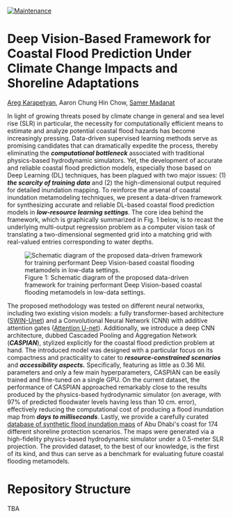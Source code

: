 [![Maintenance](https://img.shields.io/badge/Maintained%3F-yes-green.svg)](https://github.com/yingkaisha/keras-unet-collection/graphs/commit-activity)
# Deep Vision-Based Framework for Coastal Flood Prediction Under Climate Change Impacts and Shoreline Adaptations
[Areg Karapetyan](https://scholar.google.com/citations?user=MPNNFXMAAAAJ&hl=en&oi=ao), Aaron Chung Hin Chow, [Samer Madanat](https://scholar.google.com/citations?user=1OiQJ-EAAAAJ&hl=en&oi=ao) 

In light of growing threats posed by climate change in general and sea level rise (SLR) in particular, the necessity for computationally efficient means to estimate and analyze potential coastal flood hazards has become increasingly pressing. Data-driven supervised learning methods serve as promising candidates that can dramatically expedite the process, thereby eliminating the ***computational bottleneck*** associated with traditional physics-based hydrodynamic simulators. Yet, the development of accurate and reliable coastal flood prediction models, especially those based on Deep Learning (DL) techniques, has been plagued with two major issues: (1) ***the scarcity of training data*** and (2) the high-dimensional output required for detailed inundation mapping.  To reinforce the arsenal of coastal inundation metamodeling techniques, we present a data-driven framework for synthesizing accurate and reliable DL-based coastal flood prediction models in ***low-resource learning settings***. The core idea behind the framework, which is graphically summarized in Fig. 1 below, is to recast the underlying multi-output regression problem as a computer vision task of translating a two-dimensional segmented grid into a matching grid with real-valued entries corresponding to water depths. 

<figure>
  <img src="https://i.postimg.cc/bwM7zHLg/Copy-of-methodology.jpg"
  alt="Schematic diagram of the proposed data-driven framework for training performant Deep Vision-based coastal flooding metamodels in low-data settings.">
  <figcaption>Figure 1: Schematic diagram of the proposed data-driven framework for training performant Deep Vision-based coastal flooding metamodels in low-data settings.</figcaption>
</figure>

The proposed methodology was tested on different neural networks, including two existing vision models: a fully transformer-based architecture ([SWIN-Unet](https://arxiv.org/abs/2105.05537)) and a Convolutional Neural Network (CNN) with additive attention gates ([Attention U-net](https://arxiv.org/abs/1804.03999)). Additionally, we introduce a deep CNN architecture, dubbed Cascaded Pooling and Aggregation Network (***CASPIAN***), stylized explicitly for the coastal flood prediction problem at hand. The introduced model was designed with a particular focus on its compactness and practicality to cater to ***resource-constrained scenarios*** and ***accessibility aspects.*** Specifically, featuring as little as $0.36$ Mil. parameters and only a few main hyperparameters, CASPIAN can be easily trained and fine-tuned on a single GPU. On the current dataset, the performance of CASPIAN approached remarkably close to the results produced by the physics-based hydrodynamic simulator (on average, with 97\% of predicted floodwater levels having less than 10 cm. error), effectively reducing the computational cost of producing a flood inundation map from ***days to milliseconds***. Lastly, we provide a carefully curated [database of synthetic flood inundation maps](https://doi.org/10.7910/DVN/M9625R) of Abu Dhabi's coast for $174$ different shoreline protection scenarios. The maps were generated via a high-fidelity physics-based hydrodynamic simulator under a 0.5-meter SLR projection. The provided dataset, to the best of our knowledge, is the first of its kind, and thus can serve as a benchmark for evaluating future coastal flooding metamodels.

# Repository Structure

TBA